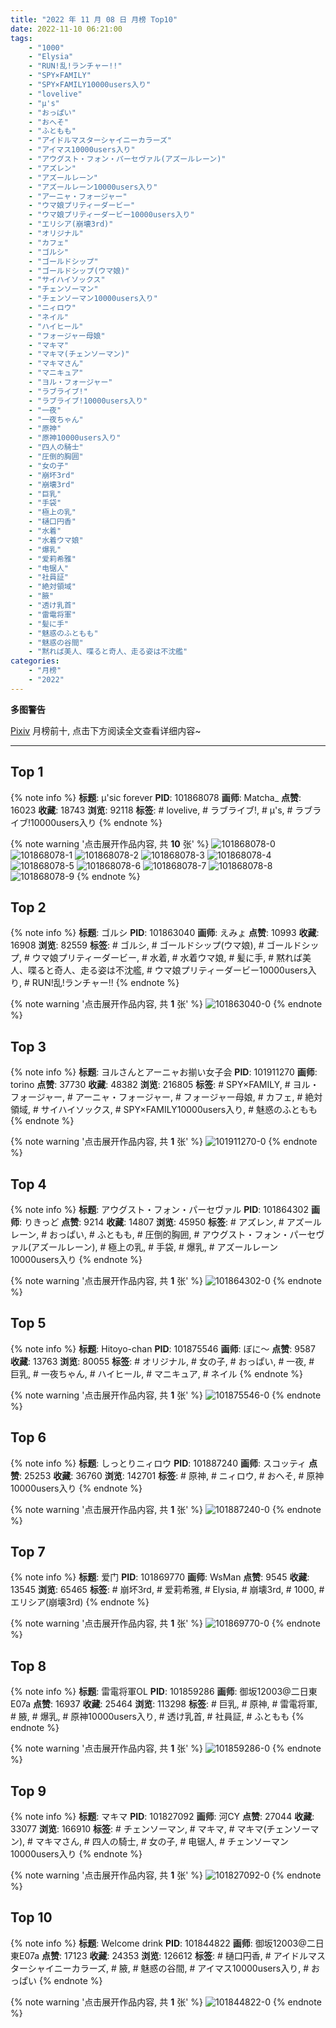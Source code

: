 ```yaml
---
title: "2022 年 11 月 08 日 月榜 Top10"
date: 2022-11-10 06:21:00
tags:
    - "1000"
    - "Elysia"
    - "RUN!乱!ランチャー!!"
    - "SPY×FAMILY"
    - "SPY×FAMILY10000users入り"
    - "lovelive"
    - "μ's"
    - "おっぱい"
    - "おへそ"
    - "ふともも"
    - "アイドルマスターシャイニーカラーズ"
    - "アイマス10000users入り"
    - "アウグスト・フォン・パーセヴァル(アズールレーン)"
    - "アズレン"
    - "アズールレーン"
    - "アズールレーン10000users入り"
    - "アーニャ・フォージャー"
    - "ウマ娘プリティーダービー"
    - "ウマ娘プリティーダービー10000users入り"
    - "エリシア(崩壊3rd)"
    - "オリジナル"
    - "カフェ"
    - "ゴルシ"
    - "ゴールドシップ"
    - "ゴールドシップ(ウマ娘)"
    - "サイハイソックス"
    - "チェンソーマン"
    - "チェンソーマン10000users入り"
    - "ニィロウ"
    - "ネイル"
    - "ハイヒール"
    - "フォージャー母娘"
    - "マキマ"
    - "マキマ(チェンソーマン)"
    - "マキマさん"
    - "マニキュア"
    - "ヨル・フォージャー"
    - "ラブライブ!"
    - "ラブライブ!10000users入り"
    - "一夜"
    - "一夜ちゃん"
    - "原神"
    - "原神10000users入り"
    - "四人の騎士"
    - "圧倒的胸囲"
    - "女の子"
    - "崩坏3rd"
    - "崩壊3rd"
    - "巨乳"
    - "手袋"
    - "極上の乳"
    - "樋口円香"
    - "水着"
    - "水着ウマ娘"
    - "爆乳"
    - "爱莉希雅"
    - "电锯人"
    - "社員証"
    - "絶対領域"
    - "腋"
    - "透け乳首"
    - "雷電将軍"
    - "髪に手"
    - "魅惑のふともも"
    - "魅惑の谷間"
    - "黙れば美人、喋ると奇人、走る姿は不沈艦"
categories:
    - "月榜"
    - "2022"
---
```


<i class="fa fa-triangle-exclamation"></i>**多图警告**<i class="fa fa-triangle-exclamation"></i>

[Pixiv](https://www.pixiv.net/) 月榜前十, 点击下方阅读全文查看详细内容~

<!-- more -->

---

## Top 1

{% note info %}
**标题**: μ'sic forever
**PID**: 101868078 **画师**: Matcha_
**点赞**: 16023 **收藏**: 18743 **浏览**: 92118
**标签**: # lovelive, # ラブライブ!, # μ's, # ラブライブ!10000users入り
{% endnote %}

{% note warning '点击展开作品内容, 共 **10** 张' %}
![101868078-0](https://i.pixiv.re/img-original/img/2022/10/12/04/48/22/101868078_p0.jpg)
![101868078-1](https://i.pixiv.re/img-original/img/2022/10/12/04/48/22/101868078_p1.jpg)
![101868078-2](https://i.pixiv.re/img-original/img/2022/10/12/04/48/22/101868078_p2.jpg)
![101868078-3](https://i.pixiv.re/img-original/img/2022/10/12/04/48/22/101868078_p3.jpg)
![101868078-4](https://i.pixiv.re/img-original/img/2022/10/12/04/48/22/101868078_p4.jpg)
![101868078-5](https://i.pixiv.re/img-original/img/2022/10/12/04/48/22/101868078_p5.jpg)
![101868078-6](https://i.pixiv.re/img-original/img/2022/10/12/04/48/22/101868078_p6.jpg)
![101868078-7](https://i.pixiv.re/img-original/img/2022/10/12/04/48/22/101868078_p7.jpg)
![101868078-8](https://i.pixiv.re/img-original/img/2022/10/12/04/48/22/101868078_p8.jpg)
![101868078-9](https://i.pixiv.re/img-original/img/2022/10/12/04/48/22/101868078_p9.jpg)
{% endnote %}

## Top 2

{% note info %}
**标题**: ゴルシ
**PID**: 101863040 **画师**: えみょ
**点赞**: 10993 **收藏**: 16908 **浏览**: 82559
**标签**: # ゴルシ, # ゴールドシップ(ウマ娘), # ゴールドシップ, # ウマ娘プリティーダービー, # 水着, # 水着ウマ娘, # 髪に手, # 黙れば美人、喋ると奇人、走る姿は不沈艦, # ウマ娘プリティーダービー10000users入り, # RUN!乱!ランチャー!!
{% endnote %}

{% note warning '点击展开作品内容, 共 **1** 张' %}
![101863040-0](https://i.pixiv.re/img-original/img/2022/10/12/00/00/25/101863040_p0.jpg)
{% endnote %}

## Top 3

{% note info %}
**标题**: ヨルさんとアーニャお揃い女子会
**PID**: 101911270 **画师**: torino
**点赞**: 37730 **收藏**: 48382 **浏览**: 216805
**标签**: # SPY×FAMILY, # ヨル・フォージャー, # アーニャ・フォージャー, # フォージャー母娘, # カフェ, # 絶対領域, # サイハイソックス, # SPY×FAMILY10000users入り, # 魅惑のふともも
{% endnote %}

{% note warning '点击展开作品内容, 共 **1** 张' %}
![101911270-0](https://i.pixiv.re/img-original/img/2022/10/14/00/00/08/101911270_p0.jpg)
{% endnote %}

## Top 4

{% note info %}
**标题**: アウグスト・フォン・パーセヴァル
**PID**: 101864302 **画师**: りきっど
**点赞**: 9214 **收藏**: 14807 **浏览**: 45950
**标签**: # アズレン, # アズールレーン, # おっぱい, # ふともも, # 圧倒的胸囲, # アウグスト・フォン・パーセヴァル(アズールレーン), # 極上の乳, # 手袋, # 爆乳, # アズールレーン10000users入り
{% endnote %}

{% note warning '点击展开作品内容, 共 **1** 张' %}
![101864302-0](https://i.pixiv.re/img-original/img/2022/10/12/00/37/46/101864302_p0.png)
{% endnote %}

## Top 5

{% note info %}
**标题**: Hitoyo-chan
**PID**: 101875546 **画师**: ぼに～
**点赞**: 9587 **收藏**: 13763 **浏览**: 80055
**标签**: # オリジナル, # 女の子, # おっぱい, # 一夜, # 巨乳, # 一夜ちゃん, # ハイヒール, # マニキュア, # ネイル
{% endnote %}

{% note warning '点击展开作品内容, 共 **1** 张' %}
![101875546-0](https://i.pixiv.re/img-original/img/2022/10/12/15/56/34/101875546_p0.png)
{% endnote %}

## Top 6

{% note info %}
**标题**: しっとりニィロウ
**PID**: 101887240 **画师**: スコッティ
**点赞**: 25253 **收藏**: 36760 **浏览**: 142701
**标签**: # 原神, # ニィロウ, # おへそ, # 原神10000users入り
{% endnote %}

{% note warning '点击展开作品内容, 共 **1** 张' %}
![101887240-0](https://i.pixiv.re/img-original/img/2022/10/13/00/00/03/101887240_p0.png)
{% endnote %}

## Top 7

{% note info %}
**标题**: 爱门
**PID**: 101869770 **画师**: WsMan
**点赞**: 9545 **收藏**: 13545 **浏览**: 65465
**标签**: # 崩坏3rd, # 爱莉希雅, # Elysia, # 崩壊3rd, # 1000, # エリシア(崩壊3rd)
{% endnote %}

{% note warning '点击展开作品内容, 共 **1** 张' %}
![101869770-0](https://i.pixiv.re/img-original/img/2022/10/12/08/00/01/101869770_p0.jpg)
{% endnote %}

## Top 8

{% note info %}
**标题**: 雷電将軍OL
**PID**: 101859286 **画师**: 御坂12003@二日東E07a
**点赞**: 16937 **收藏**: 25464 **浏览**: 113298
**标签**: # 巨乳, # 原神, # 雷電将軍, # 腋, # 爆乳, # 原神10000users入り, # 透け乳首, # 社員証, # ふともも
{% endnote %}

{% note warning '点击展开作品内容, 共 **1** 张' %}
![101859286-0](https://i.pixiv.re/img-original/img/2022/10/11/21/58/59/101859286_p0.jpg)
{% endnote %}

## Top 9

{% note info %}
**标题**: マキマ
**PID**: 101827092 **画师**: 河CY
**点赞**: 27044 **收藏**: 33077 **浏览**: 166910
**标签**: # チェンソーマン, # マキマ, # マキマ(チェンソーマン), # マキマさん, # 四人の騎士, # 女の子, # 电锯人, # チェンソーマン10000users入り
{% endnote %}

{% note warning '点击展开作品内容, 共 **1** 张' %}
![101827092-0](https://i.pixiv.re/img-original/img/2022/10/10/17/59/39/101827092_p0.jpg)
{% endnote %}

## Top 10

{% note info %}
**标题**: Welcome drink
**PID**: 101844822 **画师**: 御坂12003@二日東E07a
**点赞**: 17123 **收藏**: 24353 **浏览**: 126612
**标签**: # 樋口円香, # アイドルマスターシャイニーカラーズ, # 腋, # 魅惑の谷間, # アイマス10000users入り, # おっぱい
{% endnote %}

{% note warning '点击展开作品内容, 共 **1** 张' %}
![101844822-0](https://i.pixiv.re/img-original/img/2022/10/11/06/45/50/101844822_p0.jpg)
{% endnote %}
